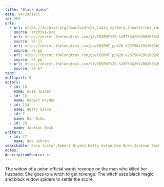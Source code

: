 ```yaml
---
title: "Black Widow"
date: 04/29/1975
id: 265
urls: 
  - url: https://archive.org/download/cbs_radio_mystery_theater/cbs_radio_mystery_theater-0251-0300.zip/cbs_radio_mystery_theater-0251-0300%2Fcbsrmt_0265_black_widow.mp3
    source: archive-org
  - url: http://cbsrmt.thelongtrek.com/jl/CBSRMT%20-%20750429%200265%20Black%20Widow_jl.mp3
    source: kl-jl
  - url: http://cbsrmt.thelongtrek.com/pp/CBSRMT_pp%20-%20750429%200265%20Black%20Widow%20(1).mp3
    source: kl-pp
  - url: http://cbsrmt.thelongtrek.com/pp/CBSRMT_pp%20-%20750429%200265%20Black%20Widow%20(2).mp3
    source: kl-pp
  - url: http://cbsrmt.thelongtrek.com/kf/CBSRMT%20-%20750429%200265%20Black%20Widow_kf.mp3
    source: kl-kf
tags: 
multipart: 0
actors:  
  - id: 10
    name: Evie Juster  
  - id: 16
    name: Robert Dryden  
  - id: 134
    name: Hetty Galen  
  - id: 7
    name: Dan Ocko  
  - id: 20
    name: Jackson Beck
writers:  
  - id: 77
    name: Bob Juhren
searchable: Evie Juster,Robert Dryden,Hetty Galen,Dan Ocko,Jackson Beck Bob Juhren
notes: 
descriptionSource: kf
---
```

The widow of a union official wants revenge on the man who killed her husband. She goes to a witch to get revenge. The witch uses black magic and black widow spiders to settle the score.
